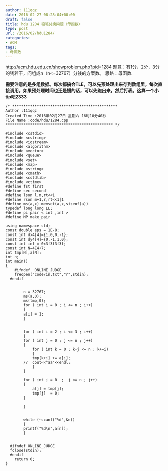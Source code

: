 ```yaml
---
author: 111qqz
date: 2016-02-27 08:28:04+00:00
draft: false
title: hdu 1284 铅笔兑换问题（母函数）
type: post
url: /2016/02/hdu1284/
categories:
- ACM
tags:
- 母函数
---
```


http://acm.hdu.edu.cn/showproblem.php?pid=1284
题意：有1分，2分，3分的钱若干，问组成n（n<=32767）分钱的方案数。
思路：母函数.

**需要注意的是多组数据。每次都搞会TLE，可以先预处理出来存到数组里，每次直接调用。如果预处理时间也还是慢的话，可以先跑出来，然后打表。这算一个小tip吧2333**



 

    
    /* ***********************************************
    Author :111qqz
    Created Time :2016年02月27日 星期六 16时10分40秒
    File Name :code/hdu/1284.cpp
    ************************************************ */
    
    #include <cstdio>
    #include <cstring>
    #include <iostream>
    #include <algorithm>
    #include <vector>
    #include <queue>
    #include <set>
    #include <map>
    #include <string>
    #include <cmath>
    #include <cstdlib>
    #include <ctime>
    #define fst first
    #define sec second
    #define lson l,m,rt<<1
    #define rson m+1,r,rt<<1|1
    #define ms(a,x) memset(a,x,sizeof(a))
    typedef long long LL;
    #define pi pair < int ,int >
    #define MP make_pair
    
    using namespace std;
    const double eps = 1E-8;
    const int dx4[4]={1,0,0,-1};
    const int dy4[4]={0,-1,1,0};
    const int inf = 0x3f3f3f3f;
    const int N=4E4+7;
    int tmp[N],a[N];
    int n;
    int main()
    {
    	#ifndef  ONLINE_JUDGE 
    	freopen("code/in.txt","r",stdin);
      #endif
    
    
    	    n = 32767;
    	    ms(a,0);
    	    ms(tmp,0);
    	    for ( int i = 0 ; i <= n ; i++)
    	    {
    		a[i] = 1;
    	    }
    
    
    	    for ( int i = 2 ; i <= 3 ; i++)
    	    {
    		for ( int j = 0 ; j <= n ; j++)
    		{
    		    for ( int k = 0 ; k+j <= n ; k+=i)
    		    {
    			tmp[k+j] += a[j];
    		//	cout<<"aa"<<endl;
    		    }
    		}
    		
    		for ( int j = 0  ;  j <= n ; j++)
    		{
    		    a[j] = tmp[j];
    		    tmp[j]  = 0;
    		}
    		
    	    }
    
    
    	    while (~scanf("%d",&n))
    	    {
    		printf("%d\n",a[n]);
    	    }
        
    
      #ifndef ONLINE_JUDGE  
      fclose(stdin);
      #endif
        return 0;
    }
    



